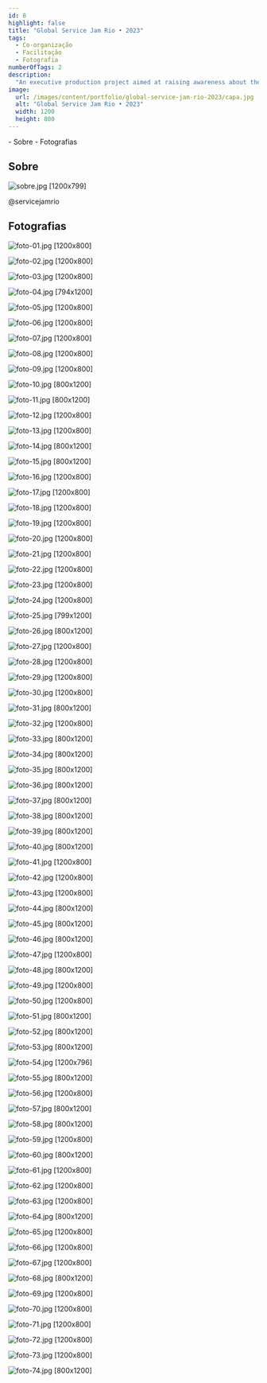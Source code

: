 ```yaml
---
id: 8
highlight: false
title: "Global Service Jam Rio • 2023"
tags:
  - Co-organização
  - Facilitação
  - Fotografia
numberOfTags: 2
description:
  "An executive production project aimed at raising awareness about the importance of traffic safety."
image:
  url: /images/content/portfolio/global-service-jam-rio-2023/capa.jpg
  alt: "Global Service Jam Rio • 2023"
  width: 1200
  height: 800
---
```

<Titulo />

<Tags />

<RedesSociais instagram="https://www.instagram.com/servicejamrio/" twitter="" facebook="" youtube=""/>

<IconeCompartilhar />

<ImagemPrincipal />

<Toc>
- Sobre
- Fotografias
</Toc>

## Sobre

![sobre.jpg [1200x799] ](/images/content/portfolio/global-service-jam-rio-2023/sobre.jpg)

<BotaoSaibaMais href="h[ttp://globaljams.org/](https://www.instagram.com/servicejamrio/)">@servicejamrio</BotaoSaibaMais>
<BotaoSaibaMais href="http://globaljams.org/" />

## Fotografias

<Galeria>

  ![foto-01.jpg [1200x800] ](/images/content/portfolio/global-service-jam-rio-2023/foto-01.jpg)

  ![foto-02.jpg [1200x800] ](/images/content/portfolio/global-service-jam-rio-2023/foto-02.jpg)

  ![foto-03.jpg [1200x800] ](/images/content/portfolio/global-service-jam-rio-2023/foto-03.jpg)

  ![foto-04.jpg [794x1200] ](/images/content/portfolio/global-service-jam-rio-2023/foto-04.jpg)

  ![foto-05.jpg [1200x800] ](/images/content/portfolio/global-service-jam-rio-2023/foto-05.jpg)

  ![foto-06.jpg [1200x800] ](/images/content/portfolio/global-service-jam-rio-2023/foto-06.jpg)

  ![foto-07.jpg [1200x800] ](/images/content/portfolio/global-service-jam-rio-2023/foto-07.jpg)

  ![foto-08.jpg [1200x800] ](/images/content/portfolio/global-service-jam-rio-2023/foto-08.jpg)

  ![foto-09.jpg [1200x800] ](/images/content/portfolio/global-service-jam-rio-2023/foto-09.jpg)

  ![foto-10.jpg [800x1200] ](/images/content/portfolio/global-service-jam-rio-2023/foto-10.jpg)

  ![foto-11.jpg [800x1200] ](/images/content/portfolio/global-service-jam-rio-2023/foto-11.jpg)

  ![foto-12.jpg [1200x800] ](/images/content/portfolio/global-service-jam-rio-2023/foto-12.jpg)

  ![foto-13.jpg [1200x800] ](/images/content/portfolio/global-service-jam-rio-2023/foto-13.jpg)

  ![foto-14.jpg [800x1200] ](/images/content/portfolio/global-service-jam-rio-2023/foto-14.jpg)

  ![foto-15.jpg [800x1200] ](/images/content/portfolio/global-service-jam-rio-2023/foto-15.jpg)

  ![foto-16.jpg [1200x800] ](/images/content/portfolio/global-service-jam-rio-2023/foto-16.jpg)

  ![foto-17.jpg [1200x800] ](/images/content/portfolio/global-service-jam-rio-2023/foto-17.jpg)

  ![foto-18.jpg [1200x800] ](/images/content/portfolio/global-service-jam-rio-2023/foto-18.jpg)

  ![foto-19.jpg [1200x800] ](/images/content/portfolio/global-service-jam-rio-2023/foto-19.jpg)

  ![foto-20.jpg [1200x800] ](/images/content/portfolio/global-service-jam-rio-2023/foto-20.jpg)

  ![foto-21.jpg [1200x800] ](/images/content/portfolio/global-service-jam-rio-2023/foto-21.jpg)

  ![foto-22.jpg [1200x800] ](/images/content/portfolio/global-service-jam-rio-2023/foto-22.jpg)

  ![foto-23.jpg [1200x800] ](/images/content/portfolio/global-service-jam-rio-2023/foto-23.jpg)

  ![foto-24.jpg [1200x800] ](/images/content/portfolio/global-service-jam-rio-2023/foto-24.jpg)

  ![foto-25.jpg [799x1200] ](/images/content/portfolio/global-service-jam-rio-2023/foto-25.jpg)

  ![foto-26.jpg [800x1200] ](/images/content/portfolio/global-service-jam-rio-2023/foto-26.jpg)

  ![foto-27.jpg [1200x800] ](/images/content/portfolio/global-service-jam-rio-2023/foto-27.jpg)

  ![foto-28.jpg [1200x800] ](/images/content/portfolio/global-service-jam-rio-2023/foto-28.jpg)

  ![foto-29.jpg [1200x800] ](/images/content/portfolio/global-service-jam-rio-2023/foto-29.jpg)

  ![foto-30.jpg [1200x800] ](/images/content/portfolio/global-service-jam-rio-2023/foto-30.jpg)

  ![foto-31.jpg [800x1200] ](/images/content/portfolio/global-service-jam-rio-2023/foto-31.jpg)

  ![foto-32.jpg [1200x800] ](/images/content/portfolio/global-service-jam-rio-2023/foto-32.jpg)

  ![foto-33.jpg [800x1200] ](/images/content/portfolio/global-service-jam-rio-2023/foto-33.jpg)

  ![foto-34.jpg [800x1200] ](/images/content/portfolio/global-service-jam-rio-2023/foto-34.jpg)

  ![foto-35.jpg [800x1200] ](/images/content/portfolio/global-service-jam-rio-2023/foto-35.jpg)

  ![foto-36.jpg [800x1200] ](/images/content/portfolio/global-service-jam-rio-2023/foto-36.jpg)

  ![foto-37.jpg [800x1200] ](/images/content/portfolio/global-service-jam-rio-2023/foto-37.jpg)

  ![foto-38.jpg [800x1200] ](/images/content/portfolio/global-service-jam-rio-2023/foto-38.jpg)

  ![foto-39.jpg [800x1200] ](/images/content/portfolio/global-service-jam-rio-2023/foto-39.jpg)

  ![foto-40.jpg [800x1200] ](/images/content/portfolio/global-service-jam-rio-2023/foto-40.jpg)

  ![foto-41.jpg [1200x800] ](/images/content/portfolio/global-service-jam-rio-2023/foto-41.jpg)

  ![foto-42.jpg [1200x800] ](/images/content/portfolio/global-service-jam-rio-2023/foto-42.jpg)

  ![foto-43.jpg [1200x800] ](/images/content/portfolio/global-service-jam-rio-2023/foto-43.jpg)

  ![foto-44.jpg [800x1200] ](/images/content/portfolio/global-service-jam-rio-2023/foto-44.jpg)

  ![foto-45.jpg [800x1200] ](/images/content/portfolio/global-service-jam-rio-2023/foto-45.jpg)

  ![foto-46.jpg [800x1200] ](/images/content/portfolio/global-service-jam-rio-2023/foto-46.jpg)

  ![foto-47.jpg [1200x800] ](/images/content/portfolio/global-service-jam-rio-2023/foto-47.jpg)

  ![foto-48.jpg [800x1200] ](/images/content/portfolio/global-service-jam-rio-2023/foto-48.jpg)

  ![foto-49.jpg [1200x800] ](/images/content/portfolio/global-service-jam-rio-2023/foto-49.jpg)

  ![foto-50.jpg [1200x800] ](/images/content/portfolio/global-service-jam-rio-2023/foto-50.jpg)

  ![foto-51.jpg [800x1200] ](/images/content/portfolio/global-service-jam-rio-2023/foto-51.jpg)

  ![foto-52.jpg [800x1200] ](/images/content/portfolio/global-service-jam-rio-2023/foto-52.jpg)

  ![foto-53.jpg [800x1200] ](/images/content/portfolio/global-service-jam-rio-2023/foto-53.jpg)

  ![foto-54.jpg [1200x796] ](/images/content/portfolio/global-service-jam-rio-2023/foto-54.jpg)

  ![foto-55.jpg [800x1200] ](/images/content/portfolio/global-service-jam-rio-2023/foto-55.jpg)

  ![foto-56.jpg [1200x800] ](/images/content/portfolio/global-service-jam-rio-2023/foto-56.jpg)

  ![foto-57.jpg [800x1200] ](/images/content/portfolio/global-service-jam-rio-2023/foto-57.jpg)

  ![foto-58.jpg [800x1200] ](/images/content/portfolio/global-service-jam-rio-2023/foto-58.jpg)

  ![foto-59.jpg [1200x800] ](/images/content/portfolio/global-service-jam-rio-2023/foto-59.jpg)

  ![foto-60.jpg [800x1200] ](/images/content/portfolio/global-service-jam-rio-2023/foto-60.jpg)

  ![foto-61.jpg [1200x800] ](/images/content/portfolio/global-service-jam-rio-2023/foto-61.jpg)

  ![foto-62.jpg [1200x800] ](/images/content/portfolio/global-service-jam-rio-2023/foto-62.jpg)

  ![foto-63.jpg [1200x800] ](/images/content/portfolio/global-service-jam-rio-2023/foto-63.jpg)

  ![foto-64.jpg [800x1200] ](/images/content/portfolio/global-service-jam-rio-2023/foto-64.jpg)

  ![foto-65.jpg [1200x800] ](/images/content/portfolio/global-service-jam-rio-2023/foto-65.jpg)

  ![foto-66.jpg [1200x800] ](/images/content/portfolio/global-service-jam-rio-2023/foto-66.jpg)

  ![foto-67.jpg [1200x800] ](/images/content/portfolio/global-service-jam-rio-2023/foto-67.jpg)

  ![foto-68.jpg [800x1200] ](/images/content/portfolio/global-service-jam-rio-2023/foto-68.jpg)

  ![foto-69.jpg [1200x800] ](/images/content/portfolio/global-service-jam-rio-2023/foto-69.jpg)

  ![foto-70.jpg [1200x800] ](/images/content/portfolio/global-service-jam-rio-2023/foto-70.jpg)

  ![foto-71.jpg [1200x800] ](/images/content/portfolio/global-service-jam-rio-2023/foto-71.jpg)

  ![foto-72.jpg [1200x800] ](/images/content/portfolio/global-service-jam-rio-2023/foto-72.jpg)

  ![foto-73.jpg [1200x800] ](/images/content/portfolio/global-service-jam-rio-2023/foto-73.jpg)

  ![foto-74.jpg [800x1200] ](/images/content/portfolio/global-service-jam-rio-2023/foto-74.jpg)

</Galeria>

<BotaoCompartilhar />

<Espaco altura="40px" />

